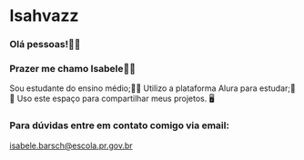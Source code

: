 # Isahvazz
### Olá pessoas!🫶😎
### Prazer me chamo Isabele🫰🌷
Sou estudante do ensino médio;👩‍🎓
Utilizo a plataforma Alura para estudar;📔 📝
Uso este espaço para compartilhar meus projetos. 🖥️
### Para dúvidas entre em contato comigo via email:
isabele.barsch@escola.pr.gov.br
